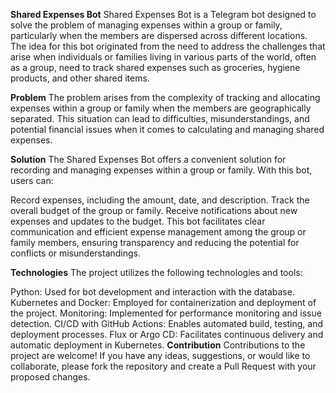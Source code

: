 
**Shared Expenses Bot**
Shared Expenses Bot is a Telegram bot designed to solve the problem of managing expenses within a group or family, particularly when the members are dispersed across different locations. The idea for this bot originated from the need to address the challenges that arise when individuals or families living in various parts of the world, often as a group, need to track shared expenses such as groceries, hygiene products, and other shared items.

**Problem**
The problem arises from the complexity of tracking and allocating expenses within a group or family when the members are geographically separated. This situation can lead to difficulties, misunderstandings, and potential financial issues when it comes to calculating and managing shared expenses.

**Solution**
The Shared Expenses Bot offers a convenient solution for recording and managing expenses within a group or family. With this bot, users can:

Record expenses, including the amount, date, and description.
Track the overall budget of the group or family.
Receive notifications about new expenses and updates to the budget.
This bot facilitates clear communication and efficient expense management among the group or family members, ensuring transparency and reducing the potential for conflicts or misunderstandings.

**Technologies**
The project utilizes the following technologies and tools:

Python: Used for bot development and interaction with the database.
Kubernetes and Docker: Employed for containerization and deployment of the project.
Monitoring: Implemented for performance monitoring and issue detection.
CI/CD with GitHub Actions: Enables automated build, testing, and deployment processes.
Flux or Argo CD: Facilitates continuous delivery and automatic deployment in Kubernetes.
**Contribution**
Contributions to the project are welcome! If you have any ideas, suggestions, or would like to collaborate, please fork the repository and create a Pull Request with your proposed changes.
